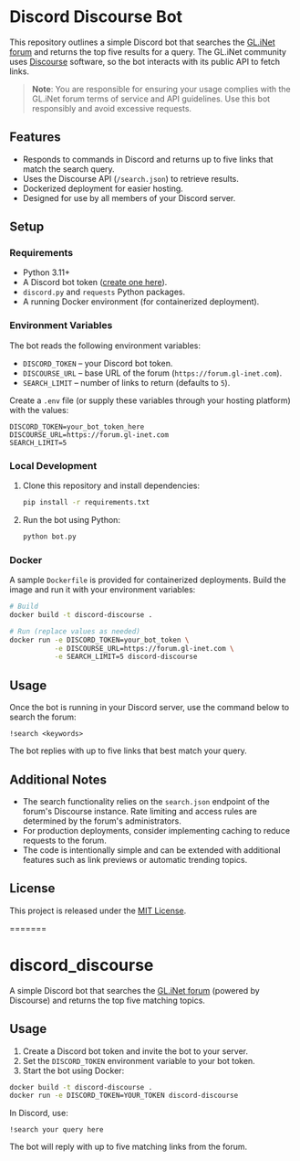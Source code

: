 # Discord Discourse Bot

This repository outlines a simple Discord bot that searches the [GL.iNet forum](https://forum.gl-inet.com/) and returns the top five results for a query. The GL.iNet community uses [Discourse](https://www.discourse.org/) software, so the bot interacts with its public API to fetch links.

> **Note**: You are responsible for ensuring your usage complies with the GL.iNet forum terms of service and API guidelines. Use this bot responsibly and avoid excessive requests.

## Features

- Responds to commands in Discord and returns up to five links that match the search query.
- Uses the Discourse API (`/search.json`) to retrieve results.
- Dockerized deployment for easier hosting.
- Designed for use by all members of your Discord server.

## Setup

### Requirements

- Python 3.11+
- A Discord bot token ([create one here](https://discord.com/developers/applications)).
- `discord.py` and `requests` Python packages.
- A running Docker environment (for containerized deployment).

### Environment Variables

The bot reads the following environment variables:

- `DISCORD_TOKEN` – your Discord bot token.
- `DISCOURSE_URL` – base URL of the forum (`https://forum.gl-inet.com`).
- `SEARCH_LIMIT` – number of links to return (defaults to `5`).

Create a `.env` file (or supply these variables through your hosting platform) with the values:

```
DISCORD_TOKEN=your_bot_token_here
DISCOURSE_URL=https://forum.gl-inet.com
SEARCH_LIMIT=5
```

### Local Development

1. Clone this repository and install dependencies:

   ```bash
   pip install -r requirements.txt
   ```

2. Run the bot using Python:

   ```bash
   python bot.py
   ```

### Docker

A sample `Dockerfile` is provided for containerized deployments. Build the image and run it with your environment variables:

```bash
# Build
docker build -t discord-discourse .

# Run (replace values as needed)
docker run -e DISCORD_TOKEN=your_bot_token \
           -e DISCOURSE_URL=https://forum.gl-inet.com \
           -e SEARCH_LIMIT=5 discord-discourse
```

## Usage

Once the bot is running in your Discord server, use the command below to search the forum:

```
!search <keywords>
```

The bot replies with up to five links that best match your query.

## Additional Notes

- The search functionality relies on the `search.json` endpoint of the forum's Discourse instance. Rate limiting and access rules are determined by the forum's administrators.
- For production deployments, consider implementing caching to reduce requests to the forum.
- The code is intentionally simple and can be extended with additional features such as link previews or automatic trending topics.

## License

This project is released under the [MIT License](LICENSE).

=======
# discord_discourse

A simple Discord bot that searches the [GL.iNet forum](https://forum.gl-inet.com/) (powered by Discourse) and returns the top five matching topics.

## Usage

1. Create a Discord bot token and invite the bot to your server.
2. Set the `DISCORD_TOKEN` environment variable to your bot token.
3. Start the bot using Docker:

```bash
docker build -t discord-discourse .
docker run -e DISCORD_TOKEN=YOUR_TOKEN discord-discourse
```

In Discord, use:

```
!search your query here
```

The bot will reply with up to five matching links from the forum.
